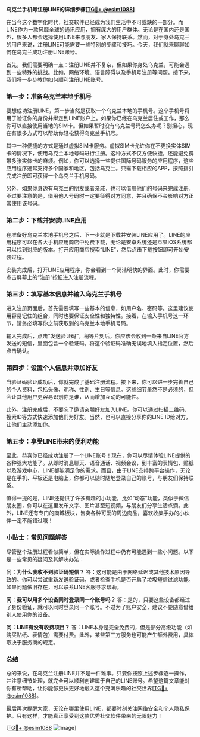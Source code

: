**乌克兰手机号注册LINE的详细步骤[[TG💪+ @esim1088](https://t.me/s/esim1088)]**

在当今这个数字化时代，社交软件已经成为我们生活中不可或缺的一部分。而LINE作为一款风靡全球的通讯应用，拥有庞大的用户群体。无论是在国内还是国外，很多人都会选择使用LINE来与朋友、家人保持联系。然而，对于身处乌克兰的用户来说，注册LINE可能需要一些特别的步骤和技巧。今天，我们就来聊聊如何在乌克兰成功注册LINE账号。

首先，我们需要明确一点：注册LINE并不复杂，但如果你身处乌克兰，可能会遇到一些特殊的挑战。比如，网络环境、语言障碍以及手机号注册等问题。接下来，我们将一步步教你如何顺利注册LINE账号。

### 第一步：准备乌克兰本地手机号

要想成功注册LINE，第一步当然是获取一个乌克兰本地的手机号。这个手机号将用于验证你的身份并绑定到LINE账户上。如果你已经在乌克兰居住或工作，那么你可以直接使用当地的SIM卡。但如果暂时没有乌克兰号码怎么办呢？别担心，现在有很多方式可以帮助你轻松获得乌克兰手机号。

其中一种便捷的方式是通过虚拟SIM卡服务。虚拟SIM卡允许你在不更换实体SIM卡的情况下，使用乌克兰本地号码进行注册。这种方式不仅方便快捷，还能避免携带多张实体卡的麻烦。例如，你可以选择一些提供国际号码服务的应用程序，这些应用程序通常支持多个国家和地区，包括乌克兰。只需下载相应的APP，按照指引完成注册即可获得一个乌克兰手机号码。

另外，如果你身边有乌克兰的朋友或者亲戚，也可以借用他们的号码来完成注册。不过要注意的是，借用他人号码时一定要征得对方同意，并且确保不会影响对方正常使用该号码。

### 第二步：下载并安装LINE应用

在准备好乌克兰本地手机号之后，下一步就是下载并安装LINE应用了。LINE的应用程序可以在各大手机应用商店中免费下载，无论是安卓系统还是苹果iOS系统都可以找到对应的版本。打开应用商店搜索“LINE”，然后点击下载按钮即可开始安装过程。

安装完成后，打开LINE应用程序，你会看到一个简洁明快的界面。此时，你需要点击屏幕上的“注册”按钮进入注册流程。

### 第三步：填写基本信息并输入乌克兰手机号

进入注册页面后，首先需要填写一些基本的信息，如用户名、密码等。这里建议使用容易记住的组合，同时也要保证安全性和独特性。接着，在输入手机号这一环节，请务必填写你之前获取到的乌克兰本地手机号码。

输入完成后，点击“发送验证码”。稍等片刻后，你应该会收到一条来自LINE官方发送的短信，里面包含一个验证码。将这个验证码准确无误地填入指定位置，然后点击确认。

### 第四步：设置个人信息并添加好友

当验证码验证成功后，你就完成了基础注册流程。接下来，你可以进一步完善自己的个人资料，包括头像、昵称、性别、生日等信息。这些细节虽然不是必须的，但会让其他用户更容易识别你是谁，从而增加互动的可能性。

此外，注册完成后，不要忘了邀请亲朋好友加入LINE。你可以通过扫描二维码、搜索ID等方式快速添加他们为好友。当然，也可以直接分享你的LINE ID给对方，让他们主动添加你。

### 第五步：享受LINE带来的便利功能

至此，恭喜你已经成功注册了一个LINE账号！现在，你可以尽情体验LINE提供的各种强大功能了。从即时消息聊天、语音通话、视频会议，到丰富的表情包、贴纸以及游戏中心，LINE都能满足你的需求。而且，由于LINE支持跨平台操作，无论是在手机、平板还是电脑上，你都可以随时随地登录自己的账号，与朋友们保持联系。

值得一提的是，LINE还提供了许多有趣的小功能，比如“动态”功能，类似于微信朋友圈，你可以在这里发布文字、图片甚至短视频，与朋友们分享生活点滴。此外，LINE还有专门的商城板块，售卖各种可爱的周边商品，喜欢收集手办的小伙伴一定不能错过哦！

### 小贴士：常见问题解答

尽管整个注册过程看似简单，但在实际操作过程中仍有可能遇到一些小问题。以下是一些常见的疑问及其解决办法：

**问：为什么我收不到验证码短信？**
答：这可能是由于网络延迟或其他技术原因导致的。你可以尝试重新发送验证码，或者检查手机是否开启了垃圾短信过滤功能。如果问题依旧存在，可以联系LINE客服寻求帮助。

**问：我可以用多个设备同时登录同一个账号吗？**
答：是的，只要这些设备都经过了身份验证，就可以同时登录同一个账号。不过为了账户安全，建议不要随意借给别人使用你的设备。

**问：LINE有没有收费项目？**
答：LINE本身是完全免费的，但是部分高级功能（如购买贴纸、表情包）需要付费。此外，某些第三方服务也可能产生额外费用，具体取决于服务商的规定。

### 总结

总的来说，在乌克兰注册LINE并不是一件难事。只要你按照上述步骤逐一操作，并注意细节处理，就完全可以顺利创建属于自己的LINE账号。希望这篇文章能对你有所帮助，让你能够更快更好地融入这个充满乐趣的社交世界[[TG💪+ @esim1088](https://t.me/s/esim1088)]。

最后再次提醒大家，无论在哪里使用LINE，都要时刻关注网络安全和个人隐私保护。只有这样，才能真正享受到这款优秀社交软件带来的无限魅力！

[[TG💪+ @esim1088](https://t.me/s/esim1088) ![Image](https://i.postimg.cc/4NQfJmqS/Snipaste-2025-05-13-00-14-12.png)]